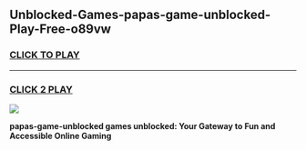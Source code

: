 
## Unblocked-Games-papas-game-unblocked-Play-Free-o89vw
<h3>
<a href="https://premium76.site?title=papas-game-unblocked&ref=23A">CLICK TO PLAY</a></h3>
<hr>

<h3>
<a href="https://premium76.site?title=papas-game-unblocked&ref=23A">CLICK 2 PLAY</a>
  
</h3>

<a href="https://premium76.site?title=papas-game-unblocked&ref=23A"><img src="https://clearcache.store/games.png"></a>


**papas-game-unblocked games unblocked: Your Gateway to Fun and Accessible Online Gaming**
